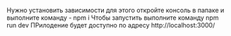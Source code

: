Нужно установить зависимости для этого откройте консоль в папаке и выполните команду - npm i
Чтобы запустить выполните команду npm run dev
ПРилодение будет доступно по адресу http://localhost:3000/
